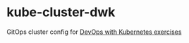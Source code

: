 # kube-cluster-dwk
GitOps cluster config for [DevOps with Kubernetes exercises](https://github.com/rhiskk/kubernetes-hy)
